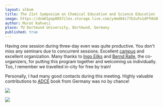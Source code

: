 ```yaml
---
layout: album
title: The 21st Symposium on Chemical Education and Science Education
image: https://dsm01pap005files.storage.live.com/y4md04i77b2uFo1dPfHUdK0WsWef0lP98AkIKvZKa1Zxp27jDfHlCek5COzBtgOaoYvF_t2-4N61PSJi_2fH1nzJFbySwygr-Sw06IBnIx0_KijROTHrGMwBNPqczwcQcXThDOFEdyttPQMIz59adC5vxlr-K21ggj9ig56vV40_ozOiiMGX-mbhncJAdVwBsNt?width=1200&height=800&cropmode=none
author: Murat Kahveci
place: TU Dortmund University, Dortmund, Germany
published: true
---
```

Having one session during three-day even was quite productive. You don't miss any seminars due to concurrent sessions. Excellent [campus](https://www.tu-dortmund.de/en/) and excellent organization. Many thanks to [Ingo Eilks](http://www.chemiedidaktik.uni-bremen.de/mitarbeiter_eng.php?id=89) and [Bernd Ralle](https://ccb.tu-dortmund.de/en/professorships/dc/ralle/), the co-organizers, for putting this program together and welcoming us individually. Too, I remember we travelled in-city for free by train! 

Personally, I had many good contacts during this meeting. Highly valuable contributions to [ADCE](/yfg) book from Germany was no by chance!

![](https://dsm01pap005files.storage.live.com/y4mxnsRuJYIpbKU2N-gXE1YffXF3XpTAxMQKva6DaKBZnxGjTWn3mseaP3Pl--o5Ww-MfeChQ1FyqBh3LnJsyq0auvaD8aITnX_2XJf_QlX9dO82gShPJb0ncJz01L_XqkWTfrP5hmX7nmbrL6OWhlfh3-d5oFq5y4QkJXI21O8uS0vAyhYgwJo2ptASHenlJOy?width=1200&height=800&cropmode=none)

![](https://dsm01pap005files.storage.live.com/y4mPCEhIExtnncj65yPt82ZHGZUty7kp-8dHah6S0ai93UKPJanA1erKIH_sVIqAgqvmUiVmPi_JXptAxiZvCaC99cQkMJ-xFKf0M3u0mU-J-wXIlDqtfsBfsU8fId-cG0oZFrBUYkGYEZbrLeQSlglt0HCJEYPeA-Z9iJjyMktMUJaNHrqQOcVvo272PMdiqC3?width=1200&height=900&cropmode=none)
